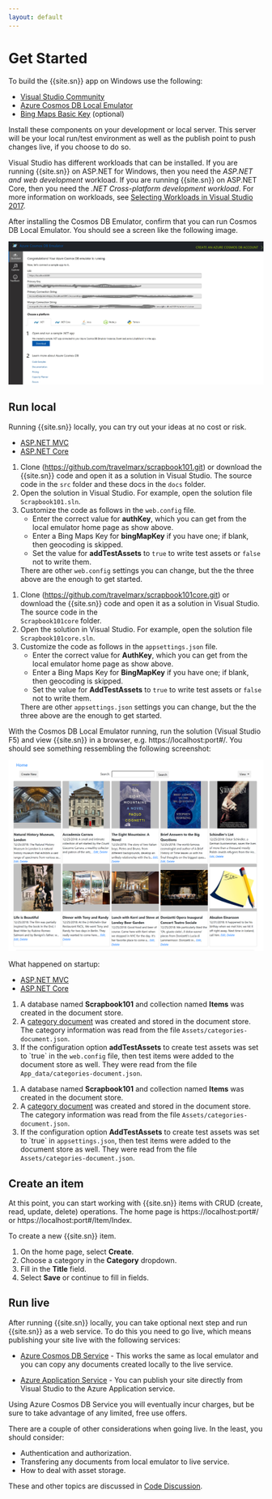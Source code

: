 ```yaml
---
layout: default
---
```

# Get Started

To build the {{site.sn}} app on Windows use the following:

* [Visual Studio Community][vsdown]  
* [Azure Cosmos DB Local Emulator][emul]
* [Bing Maps Basic Key][bingmap] (optional)

Install these components on your development or local server. This server will be your local run/test environment as well as the publish point to push changes live, if you choose to do so.

Visual Studio has different workloads that can be installed. If you are running {{site.sn}} on ASP.NET for Windows, then you need the *ASP.NET and web development* workload. If you are running {{site.sn}} on ASP.NET Core, then you need the *.NET Cross-platform development workload*. For more information on workloads, see [Selecting Workloads in Visual Studio 2017][work].

After installing the Cosmos DB Emulator, confirm that you can run Cosmos DB Local Emulator. You should see a screen like the following image. 

![Alt text](images/where-to-get-samples.jpg "Getting samples in Cosmos DB Local Emulator")

## Run local

Running {{site.sn}} locally, you can try out your ideas at no cost or risk.

<ul class="nav nav-tabs" role="tablist">
  <li class="nav-item">
    <a class="nav-link active" href="#runlocal1" role="tab"
    data-toggle="tab">ASP.NET MVC</a>
  </li>
  <li class="nav-item">
    <a class="nav-link" href="#runlocal2" role="tab"
    data-toggle="tab">ASP.NET Core</a>
  </li>
</ul>

<div class="tab-content">
  <div role="tabpanel" class="tab-pane aspnetmvc active" id="runlocal1">
  <ol><li>Clone (<a href="https://github.com/travelmarx/scrapbook101.git">https://github.com/travelmarx/scrapbook101.git</a>) or download the {{site.sn}} code and open it as a solution in Visual Studio. The source code in the <code>src</code> folder and these docs in the <code>docs</code> folder.</li>
<li>Open the solution in Visual Studio. For example, open the solution file <code>Scrapbook101.sln</code>.
   </li><li>Customize the code as follows in the <code>web.config</code> file.
   <ul><li>Enter the correct value for <strong>authKey</strong>, which you can get from the local emulator home page as show above.</li><li>Enter a Bing Maps Key for <strong>bingMapKey</strong> if you have one; if blank, then geocoding is skipped.</li><li>Set the value for <strong>addTestAssets</strong> to <code>true</code> to write test assets or <code>false</code> not to write them.</li></ul>
   There are other <code>web.config</code> settings you can change, but the the three above are the enough to get started.
   </li></ol>
</div>
  <div role="tabpanel" class="tab-pane aspnetcore" id="runlocal2">
  <ol><li>Clone (<a href="https://github.com/travelmarx/scrapbook101core.git">https://github.com/travelmarx/scrapbook101core.git</a>) or download the {{site.sn}} code and open it as a solution in Visual Studio. The source code in the <code>
Scrapbook101core</code> folder. </li>
  <li>Open the solution in Visual Studio. For example, open the solution file <code>Scrapbook101core.sln</code>.
   </li><li>Customize the code as follows in the <code>appsettings.json</code> file.
   <ul><li>Enter the correct value for <strong>AuthKey</strong>, which you can get from the local emulator home page as show above.</li><li>Enter a Bing Maps Key for <strong>BingMapKey</strong> if you have one; if blank, then geocoding is skipped.</li><li>Set the value for <strong>AddTestAssets</strong> to <code>true</code> to write test assets or <code>false</code> not to write them.</li></ul>
   There are other <code>appsettings.json</code> settings you can change, but the the three above are the enough to get started.
   </li></ol>
  </div>
</div>

With the Cosmos DB Local Emulator running, run the solution (Visual Studio F5) and view {{site.sn}} in a browser, e.g. https://localhost:port#/. You should see something ressembling the following screenshot:

![Alt text](images/scrapbook101-running.png "Scrapbook101 Home Page")


What happened on startup:

<ul class="nav nav-tabs" role="tablist">
  <li class="nav-item">
    <a class="nav-link active" href="#explanation1" role="tab"
    data-toggle="tab">ASP.NET MVC</a>
  </li>
  <li class="nav-item">
    <a class="nav-link" href="#explanation2" role="tab"
    data-toggle="tab">ASP.NET Core</a>
  </li>
</ul>

<div class="tab-content">
  <div role="tabpanel" class="tab-pane aspnetmvc active" id="explanation1">
    <ol>
    <li>A database named <strong>Scrapbook101</strong> and collection named <strong>Items</strong> was created in the document store.</li>
    <li>A <a href="/category-document">category document</a> was created and stored in the document store. The category information was read from the file <code>Assets/categories-document.json</code>.</li>
    <li>If the configuration option <strong>addTestAssets</strong> to create test assets was set to `true` in 
    the <code>web.config</code> file, then test items were added to the document store as well. They were read from the file <code>App_data/categories-document.json</code>.</li>
    </ol>
  </div>
  <div role="tabpanel" class="tab-pane aspnetcore" id="explanation2">
    <ol>
    <li>A database named <strong>Scrapbook101</strong> and collection named <strong>Items</strong> was created in the document store.</li>
    <li>A <a href="/category-document">category document</a> was created and stored in the document store. The category information was read from the file <code>Assets/categories-document.json</code>.</li>
    <li>If the configuration option <strong>AddTestAssets</strong> to create test assets was set to `true` in 
    <code>appsettings.json</code>, then test items were added to the document store as well. They were read from the file <code>Assets/categories-document.json</code>.</li>
    </ol>
  </div>
</div>

## Create an item

At this point, you can start working with {{site.sn}} items with CRUD (create, read, update, delete) operations. The home page is https://localhost:port#/ or https://localhost:port#/Item/Index.

To create a new {{site.sn}} item.

1. On the home page, select **Create**.
2. Choose a category in the **Category** dropdown.
3. Fill in the **Title** field.
4. Select **Save** or continue to fill in fields.

## Run live

After running {{site.sn}} locally, you can take optional next step and run {{site.sn}} as a web service. To do this you need to go live, which means publishing your site live with the following services:

- [Azure Cosmos DB Service][cosmos] - This works the same as local emulator and you can copy any documents created locally to the live service. 
 
* [Azure Application Service][azapp] - You can publish your site directly from Visual Studio to the Azure Application service.

Using Azure Cosmos DB Service you will eventually incur charges, but be sure to take advantage of any limited, free use offers. 

There are a couple of other considerations when going live. In the least, you should consider:

* Authentication and authorization.
* Transfering any documents from local emulator to live service.
* How to deal with asset storage.

These and other topics are discussed in [Code Discussion][code-discussion].

[vsdown]: https://visualstudio.microsoft.com/downloads/
[emul]: https://docs.microsoft.com/en-us/azure/cosmos-db/local-emulator
[cosmos]: https://azure.microsoft.com/en-us/services/cosmos-db/
[azapp]: https://azure.microsoft.com/en-us/services/app-service/
[bingmap]: https://www.microsoft.com/en-us/maps/create-a-bing-maps-key
[item]: /item-document
[cat]: /category-document
[azblob]: https://azure.microsoft.com/en-us/services/storage/blobs/
[code-discussion]: /code-discussion
[work]: https://visualstudio.microsoft.com/vs/support/selecting-workloads-visual-studio-2017/